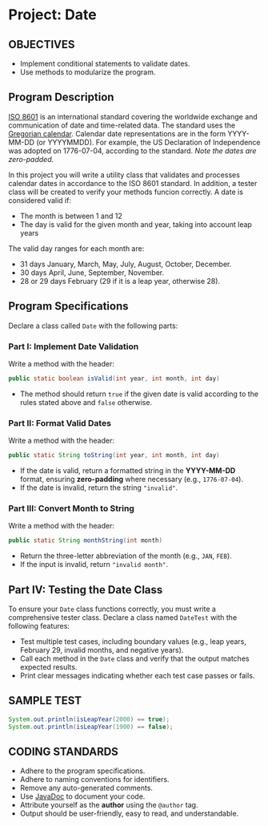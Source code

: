 # Project: Date

## OBJECTIVES
- Implement conditional statements to validate dates.
- Use methods to modularize the program.

## **Program Description**
[ISO 8601](https://en.wikipedia.org/wiki/ISO_8601) is an international standard covering the worldwide exchange and communication of date and time-related data. The standard uses the [Gregorian calendar](https://en.wikipedia.org/wiki/Gregorian_calendar). Calendar date representations are in the form YYYY-MM-DD (or YYYYMMDD). For example, the US Declaration of Independence was adopted on 1776-07-04, according to the standard. _Note the dates are zero-padded_.

In this project you will write a utility class that validates and processes calendar dates in accordance to the ISO 8601 standard. In addition, a tester class will be created to verify your methods funcion correctly. A date is considered valid if:
- The month is between 1 and 12
- The day is valid for the given month and year, taking into account leap years

The valid day ranges for each month are:
- 31 days January, March, May, July, August, October, December.
- 30 days April, June, September, November.
- 28 or 29 days February (29 if it is a leap year, otherwise 28).

## Program Specifications
Declare a class called `Date` with the following parts:

### Part I: Implement Date Validation
Write a method with the header:
   ```java
   public static boolean isValid(int year, int month, int day)
   ```
- The method should return `true` if the given date is valid according to the rules stated above and `false` otherwise.

### Part II: Format Valid Dates
Write a method with the header:
   ```java
   public static String toString(int year, int month, int day)
   ```
- If the date is valid, return a formatted string in the **YYYY-MM-DD** format, ensuring **zero-padding** where necessary (e.g., `1776-07-04`).
- If the date is invalid, return the string `"invalid"`.

### Part III: Convert Month to String
Write a method with the header:
   ```java
   public static String monthString(int month)
   ```
- Return the three-letter abbreviation of the month (e.g., `JAN`, `FEB`).
- If the input is invalid, return `"invalid month"`.  

## Part IV: Testing the Date Class

To ensure your `Date` class functions correctly, you must write a comprehensive tester class. Declare a class named `DateTest` with the following features:
- Test multiple test cases, including boundary values (e.g., leap years, February 29, invalid months, and negative years).
- Call each method in the `Date` class and verify that the output matches expected results.
- Print clear messages indicating whether each test case passes or fails.

## **SAMPLE TEST**  
```java
System.out.println(isLeapYear(2000) == true);
System.out.println(isLeapYear(1900) == false);
```

## **CODING STANDARDS**
- Adhere to the program specifications.
- Adhere to naming conventions for identifiers.
- Remove any auto-generated comments.
- Use [JavaDoc](https://en.wikipedia.org/wiki/Javadoc) to document your code.
- Attribute yourself as the **author** using the `@author` tag.
- Output should be user-friendly, easy to read, and understandable.


